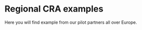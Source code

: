 Regional CRA examples
=======================

Here you will find example from our pilot partners all over Europe.
